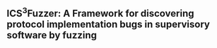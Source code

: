 ## ICS<sup>3</sup>Fuzzer: A Framework for discovering protocol implementation bugs in supervisory software by fuzzing

